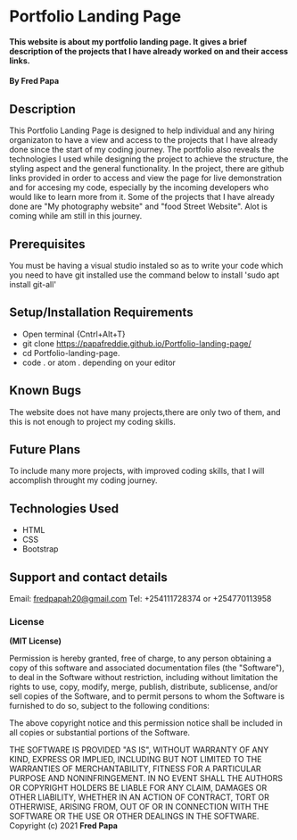 # Portfolio Landing Page
#### This website is about my portfolio landing page. It gives a brief description of the projects that I have already worked on and their access links.
#### By **Fred Papa**
## Description
This Portfolio Landing Page is designed to help individual and any hiring organizaton to have a view and access to the projects that I have already done since the start of my coding journey. The portfolio also reveals the technologies I used while designing the project to achieve the structure, the styling aspect and the general functionality. In the project, there are github links provided in order to access and view the page for live demonstration and for accesing my code, especially by the incoming developers who would  like to learn more from it. Some of the projects that I have already  done are "My photography website" and "food Street Website". Alot is coming while am still in this journey. 
## Prerequisites
You must be having a visual studio instaled so as to write your code which
you need to have git installed
use the command below to install
'sudo apt install git-all'
## Setup/Installation Requirements
* Open terminal {Cntrl+Alt+T}
* git clone https://papafreddie.github.io/Portfolio-landing-page/
* cd Portfolio-landing-page.
* code . or atom . depending on your editor
## Known Bugs
The website does not have many projects,there are only two of them, and this is not enough to project my coding skills.
## Future Plans
To include many more projects, with improved coding skills, that I will accomplish throught my coding journey.
## Technologies Used
* HTML
* CSS
* Bootstrap
## Support and contact details
Email: fredpapah20@gmail.com
Tel: +254111728374 or +254770113958
### License
**(MIT License)**

Permission is hereby granted, free of charge, to any person obtaining a copy
of this software and associated documentation files (the "Software"), to deal
in the Software without restriction, including without limitation the rights
to use, copy, modify, merge, publish, distribute, sublicense, and/or sell
copies of the Software, and to permit persons to whom the Software is
furnished to do so, subject to the following conditions:

The above copyright notice and this permission notice shall be included in all
copies or substantial portions of the Software.

THE SOFTWARE IS PROVIDED "AS IS", WITHOUT WARRANTY OF ANY KIND, EXPRESS OR
IMPLIED, INCLUDING BUT NOT LIMITED TO THE WARRANTIES OF MERCHANTABILITY,
FITNESS FOR A PARTICULAR PURPOSE AND NONINFRINGEMENT. IN NO EVENT SHALL THE
AUTHORS OR COPYRIGHT HOLDERS BE LIABLE FOR ANY CLAIM, DAMAGES OR OTHER
LIABILITY, WHETHER IN AN ACTION OF CONTRACT, TORT OR OTHERWISE, ARISING FROM,
OUT OF OR IN CONNECTION WITH THE SOFTWARE OR THE USE OR OTHER DEALINGS IN THE
SOFTWARE.
Copyright (c) 2021 **Fred Papa**
  